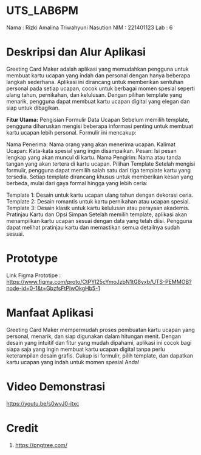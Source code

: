 # UTS_LAB6PM
Nama : Rizki Amalina Triwahyuni Nasution 
NIM : 221401123
Lab : 6

# Deskripsi dan Alur Aplikasi 
Greeting Card Maker adalah aplikasi yang memudahkan pengguna untuk membuat kartu ucapan yang indah dan personal dengan hanya beberapa langkah sederhana. Aplikasi ini dirancang untuk memberikan sentuhan personal pada setiap ucapan, cocok untuk berbagai momen spesial seperti ulang tahun, pernikahan, dan kelulusan. Dengan pilihan template yang menarik, pengguna dapat membuat kartu ucapan digital yang elegan dan siap untuk dibagikan.

**Fitur Utama:**
Pengisian Formulir Data Ucapan
Sebelum memilih template, pengguna diharuskan mengisi beberapa informasi penting untuk membuat kartu ucapan lebih personal. Formulir ini mencakup:

Nama Penerima: Nama orang yang akan menerima ucapan.
Kalimat Ucapan: Kata-kata spesial yang ingin disampaikan.
Pesan: Isi pesan lengkap yang akan muncul di kartu.
Nama Pengirim: Nama atau tanda tangan yang akan tertera di kartu ucapan.
Pilihan Template
Setelah mengisi formulir, pengguna dapat memilih salah satu dari tiga template kartu yang tersedia. Setiap template dirancang khusus untuk memberikan kesan yang berbeda, mulai dari gaya formal hingga yang lebih ceria:

Template 1: Desain untuk kartu ucapan ulang tahun dengan dekorasi ceria.
Template 2: Desain romantis untuk kartu pernikahan atau ucapan spesial.
Template 3: Desain klasik untuk kartu kelulusan atau perayaan akademis.
Pratinjau Kartu dan Opsi Simpan
Setelah memilih template, aplikasi akan menampilkan kartu ucapan sesuai dengan data yang telah diisi. Pengguna dapat melihat pratinjau kartu dan memastikan semua detailnya sudah sesuai. 

# Prototype 
Link Figma Prototipe :
https://www.figma.com/proto/CtPYI25cYmoJzbN1tG8yxb/UTS-PEMMOB?node-id=0-1&t=GbzfsFtPIwOkgHb5-1

# Manfaat Aplikasi 
Greeting Card Maker mempermudah proses pembuatan kartu ucapan yang personal, menarik, dan siap digunakan dalam hitungan menit. Dengan desain yang intuitif dan fitur yang mudah dipahami, aplikasi ini cocok bagi siapa saja yang ingin membuat kartu ucapan digital tanpa perlu keterampilan desain grafis. Cukup isi formulir, pilih template, dan dapatkan kartu ucapan yang indah untuk momen spesial Anda!

# Video Demonstrasi
https://youtu.be/s0wvJ0-itxc

# Credit 
1. https://pngtree.com/
